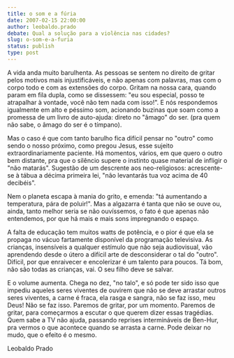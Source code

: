 ```yaml
---
title: o som e a fúria
date: 2007-02-15 22:00:00
author: leobaldo.prado
debate: Qual a solução para a violência nas cidades?
slug: o-som-e-a-furia
status: publish 
type: post
---
```


A vida anda muito barulhenta. As pessoas se sentem no direito de gritar pelos motivos mais injustificáveis, e não apenas com palavras, mas com o corpo todo e com as extensões do corpo. Gritam na nossa cara, quando param em fila dupla, como se dissessem: "eu sou especial, posso te atrapalhar à vontade, você não tem nada com isso!". E nós respondemos igualmente em alto e péssimo som, acionando buzinas que soam como a promessa de um livro de auto-ajuda: direto no "âmago" do ser. (pra quem não sabe, o âmago do ser é o tímpano).   

Mas o caso é que com tanto barulho fica difícil pensar no "outro" como sendo o nosso próximo, como pregou Jesus, esse sujeito extraordinariamente paciente. Há momentos, vários, em que quero o outro bem distante, pra que o silêncio supere o instinto quase material de infligir o "não matarás". Sugestão de um descrente aos neo-religiosos: acrescente-se à tábua a décima primeira lei, "não levantarás tua voz acima de 40 decibéis".   

Nem o planeta escapa à mania do grito, e emenda: "tá aumentando a temperatura, pára de poluir!". Mas a algazarra é tanta que não se ouve ou, ainda, tanto melhor seria se não ouvíssemos, o fato é que apenas não entendemos, por que há mais e mais sons impregnando o espaço.  

A falta de educação tem muitos watts de potência, e o pior é que ela se propaga no vácuo fartamente disponível da programação televisiva. As crianças, insensíveis a qualquer estímulo que não seja audiovisual, vão aprendendo desde o útero a difícil arte de desconsiderar o tal do "outro". Difícil, por que enraivecer e encolerizar é um talento para poucos. Tá bom, não são todas as crianças, vai. O seu filho deve se salvar.   

E o volume aumenta. Chega no dez, "no talo", e só pode ter sido isso que impediu aqueles seres viventes de ouvirem que não se deve arrastar outros seres viventes, a carne é fraca, ela rasga e sangra, não se faz isso, meu Deus! Não se faz isso. Paremos de gritar, por um momento. Paremos de gritar, para começarmos a escutar o que querem dizer essas tragédias. Quem sabe a TV não ajuda, passando reprises intermináveis de Ben-Hur, pra vermos o que acontece quando se arrasta a carne. Pode deixar no mudo, que o efeito é o mesmo.   

Leobaldo Prado
